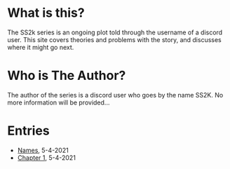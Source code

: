 # What is this?
The SS2k series is an ongoing plot told through the username of a discord user. This site covers theories and problems with the story, and discusses where it might go next.

# Who is **The Author**?
The author of the series is a discord user who goes by the name SS2K. No more information will be provided...

# Entries
- [Names](https://viper2211.github.io/SS2k/names "Names"), 5-4-2021
- [Chapter 1](https://viper2211.github.io/SS2k/chap1 "Chapter 1"), 5-4-2021

